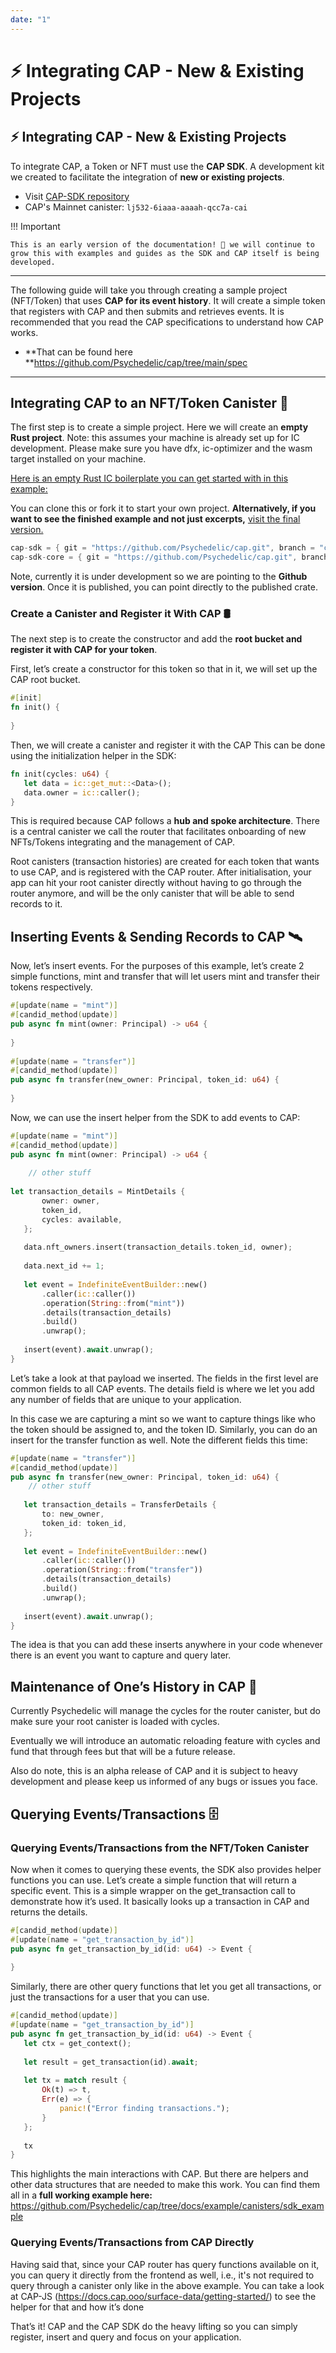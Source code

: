 ```yaml
---
date: "1"
---
```

# ⚡ Integrating CAP - New & Existing Projects
## ⚡ Integrating CAP - New & Existing Projects

To integrate CAP, a Token or NFT must use the **CAP SDK**. A development kit we created to facilitate the integration of **new or existing projects**.

- Visit [CAP-SDK repository](https://github.com/Psychedelic/cap/tree/main/sdk)
- CAP's Mainnet canister: `lj532-6iaaa-aaaah-qcc7a-cai`

!!! Important

    This is an early version of the documentation! 🚧 we will continue to grow this with examples and guides as the SDK and CAP itself is being developed.


-----



The following guide will take you through creating a sample project (NFT/Token) that uses **CAP for its event history**. It will create a simple token that registers with CAP and then submits and retrieves events. It is recommended that you read the CAP specifications to understand how CAP works. 

- **That can be found here **https://github.com/Psychedelic/cap/tree/main/spec

----

## Integrating CAP to an NFT/Token Canister 🧰

The first step is to create a simple project. Here we will create an **empty Rust project**. Note: this assumes your machine is already set up for IC development. Please make sure you have dfx, ic-optimizer and the wasm target installed on your machine.

[Here is an empty Rust IC boilerplate you can get started with in this example:](https://github.com/Psychedelic/cap-example/tree/empty)

You can clone this or fork it to start your own project. **Alternatively, if you want to see the finished example and not just excerpts,** [visit the final version.](https://github.com/Psychedelic/cap/tree/docs/example/canisters/sdk_example)

```rust
cap-sdk = { git = "https://github.com/Psychedelic/cap.git", branch = "cap-sdk" }
cap-sdk-core = { git = "https://github.com/Psychedelic/cap.git", branch = "cap-sdk" }
```

Note, currently it is under development so we are pointing to the **Github version**. Once it is published, you can point directly to the published crate.

### Create a Canister and Register it With CAP 🛢️

The next step is to create the constructor and add the **root bucket and register it with CAP for your token**. 

First, let’s create a constructor for this token so that in it, we will set up the CAP root bucket.

```rust
#[init]
fn init() {
 
}
```

Then, we will create a canister and register it with the CAP This can be done using the initialization helper in the SDK:

```rust
fn init(cycles: u64) {
   let data = ic::get_mut::<Data>();
   data.owner = ic::caller();
}
```

This is required because CAP follows a **hub and spoke architecture**. There is a central canister we call the router that facilitates onboarding of new NFTs/Tokens integrating and the management of CAP.  

Root canisters (transaction histories) are created for each token that wants to use CAP, and is registered with the CAP router.  After initialisation, your app can hit your root canister directly without having to go through the router anymore, and will be the only canister that will be able to send records to it.

## Inserting Events & Sending Records to CAP 🛰️

Now, let’s insert events.  For the purposes of this example, let’s create 2 simple functions, mint and transfer that will let users mint and transfer their tokens respectively.

```rust
#[update(name = "mint")]
#[candid_method(update)]
pub async fn mint(owner: Principal) -> u64 {
 
}
 
#[update(name = "transfer")]
#[candid_method(update)]
pub async fn transfer(new_owner: Principal, token_id: u64) {
 
}
```

Now, we can use the insert helper from the SDK to add events to CAP:

```rust
#[update(name = "mint")]
#[candid_method(update)]
pub async fn mint(owner: Principal) -> u64 {
 
	// other stuff
	
let transaction_details = MintDetails {
       owner: owner,
       token_id,
       cycles: available,
   };
 
   data.nft_owners.insert(transaction_details.token_id, owner);
 
   data.next_id += 1;
 
   let event = IndefiniteEventBuilder::new()
       .caller(ic::caller())
       .operation(String::from("mint"))
       .details(transaction_details)
       .build()
       .unwrap();
 
   insert(event).await.unwrap();
}
```

Let’s take a look at that payload we inserted.  The fields in the first level are common fields to all CAP events. The details field is where we let you add any number of fields that are unique to your application.  

In this case we are capturing a mint so we want to capture things like who the token should be assigned to, and the token ID. Similarly, you can do an insert for the transfer function as well. Note the different fields this time:

```rust
#[update(name = "transfer")]
#[candid_method(update)]
pub async fn transfer(new_owner: Principal, token_id: u64) {
    // other stuff
 
   let transaction_details = TransferDetails {
       to: new_owner,
       token_id: token_id,
   };
 
   let event = IndefiniteEventBuilder::new()
       .caller(ic::caller())
       .operation(String::from("transfer"))
       .details(transaction_details)
       .build()
       .unwrap();
 
   insert(event).await.unwrap();
}
```

The idea is that you can add these inserts anywhere in your code whenever there is an event you want to capture and query later.

## Maintenance of One’s History in CAP 🔋

Currently Psychedelic will manage the cycles for the router canister, but do make sure your root canister is loaded with cycles.

Eventually we will introduce an automatic reloading feature with cycles and fund that through fees but that will be a future release. 

Also do note, this is an alpha release of CAP and it is subject to heavy development and please keep us informed of any bugs or issues you face.

## Querying Events/Transactions 🗄️
### Querying Events/Transactions from the NFT/Token Canister

Now when it comes to querying these events, the SDK also provides helper functions you can use.  Let’s create a simple function that will return a specific event. This is a simple wrapper on the get_transaction call to demonstrate how it’s used. It basically looks up a transaction in CAP and returns the details.

```rust
#[candid_method(update)]
#[update(name = "get_transaction_by_id")]
pub async fn get_transaction_by_id(id: u64) -> Event {
 
}
```

Similarly, there are other query functions that let you get all transactions, or just the transactions for a user that you can use.

```rust
#[candid_method(update)]
#[update(name = "get_transaction_by_id")]
pub async fn get_transaction_by_id(id: u64) -> Event {
   let ctx = get_context();
 
   let result = get_transaction(id).await;
 
   let tx = match result {
       Ok(t) => t,
       Err(e) => {
           panic!("Error finding transactions.");
       }
   };
 
   tx
}
```

This highlights the main interactions with CAP. But there are helpers and other data structures that are needed to make this work. You can find them all in a **full working example here:** https://github.com/Psychedelic/cap/tree/docs/example/canisters/sdk_example

### Querying Events/Transactions from CAP Directly

Having said that, since your CAP router has query functions available on it, you can query it directly from the frontend as well, i.e., it's not required to query through a canister only like in the above example. You can take a look at CAP-JS (https://docs.cap.ooo/surface-data/getting-started/) to see the helper for that and how it’s done
 
That’s it!  CAP and the CAP SDK do the heavy lifting so you can simply register, insert and query and focus on your application.